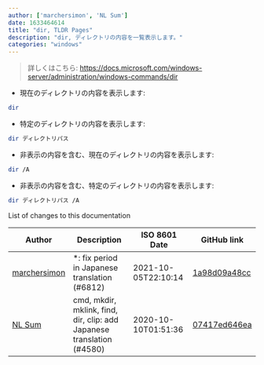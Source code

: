 ```yaml
---
author: ['marchersimon', 'NL Sum']
date: 1633464614
title: "dir, TLDR Pages"
description: "dir, ディレクトリの内容を一覧表示します。"
categories: "windows"
---
```

> 詳しくはこちら: <https://docs.microsoft.com/windows-server/administration/windows-commands/dir>

- 現在のディレクトリの内容を表示します:

```bash
dir
```

- 特定のディレクトリの内容を表示します:

```bash
dir ディレクトリパス
```

- 非表示の内容を含む、現在のディレクトリの内容を表示します:

```bash
dir /A
```

- 非表示の内容を含む、特定のディレクトリの内容を表示します:

```bash
dir ディレクトリパス /A
```
List of changes to this documentation


Author | Description | ISO 8601 Date | GitHub link
------|-----|-----|-----
[marchersimon](mailto:50295997+marchersimon@users.noreply.github.com) | *: fix period in Japanese translation (#6812) | 2021-10-05T22:10:14 | [1a98d09a48cc](https://github.com/tldr-pages/tldr/commit/1a98d09a48ccebe878f44c0afe6f0f89e1ac3518)
[NL Sum](mailto:nlsum1@users.noreply.github.com) | cmd, mkdir, mklink, find, dir, clip: add Japanese translation (#4580) | 2020-10-10T01:51:36 | [07417ed646ea](https://github.com/tldr-pages/tldr/commit/07417ed646ea1e15c240e02ef226b80e2bc89376)

